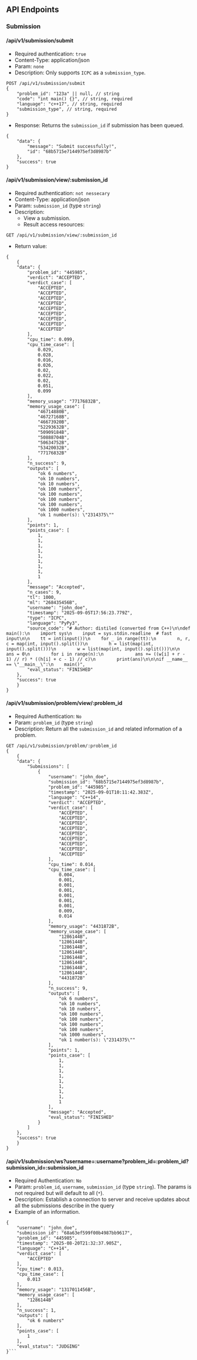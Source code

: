 ## API Endpoints

### Submission

#### /api/v1/submission/submit

* Required authentication: `true`
* Content-Type: application/json
* Param: `none`
* Description: Only supports `ICPC` as a `submission_type`.
<!--     * Submit user's code. if `submission_type` is `CUSTOM` then `problem_id` can be null, otherwise `problem_id` must be present. -->
```jsonld
POST /api/v1/submission/submit
{
    "problem_id": "123a" || null, // string
    "code": "int main() {}", // string, required
    "language": "c++17", // string, required
    "submission_type", // string, required
}
```

* Response: Returns the `submission_id` if submission has been queued.
```jsonld
{
    "data": {
        "message": "Submit successfully!",
        "id": "68b5715e7144975ef3d8987b"
    },
    "success": true
}
```

#### /api/v1/submission/view/:submission_id

* Required authentication: `not nessecary`
* Content-Type: application/json
* Param: `submission_id` (type `string`)
* Description:
    * View a submission.
    *  Result access resources: 

<!-- |  | Code & Sample cases | Hidden cases preview |
| -------- | -------- | ------ |
| Submission's owner `&&` ongoing contest  | Yes | No |
| Others `&&` ongoing contest | No | No |
| _ `&&` `!`ongoing contest | Yes | Yes| 
 -->
```jsonld
GET /api/v1/submission/view/:submission_id
```
<!-- {
    "username": "distiled" || null, // string
} -->
* Return value:
```jsonld
{
    {
	"data": {
		"problem_id": "445985",
		"verdict": "ACCEPTED",
		"verdict_case": [
			"ACCEPTED",
			"ACCEPTED",
			"ACCEPTED",
			"ACCEPTED",
			"ACCEPTED",
			"ACCEPTED",
			"ACCEPTED",
			"ACCEPTED",
			"ACCEPTED"
		],
		"cpu_time": 0.099,
		"cpu_time_case": [
			0.029,
			0.028,
			0.016,
			0.026,
			0.02,
			0.022,
			0.02,
			0.051,
			0.099
		],
		"memory_usage": "77176832B",
		"memory_usage_case": [
			"46714880B",
			"46727168B",
			"46673920B",
			"52293632B",
			"50909184B",
			"50888704B",
			"50634752B",
			"53420032B",
			"77176832B"
		],
		"n_success": 9,
		"outputs": [
			"ok 6 numbers",
			"ok 10 numbers",
			"ok 10 numbers",
			"ok 100 numbers",
			"ok 100 numbers",
			"ok 100 numbers",
			"ok 100 numbers",
			"ok 1000 numbers",
			"ok 1 number(s): \"2314375\""
		],
		"points": 1,
		"points_case": [
			1,
			1,
			1,
			1,
			1,
			1,
			1,
			1,
			1
		],
		"message": "Accepted",
		"n_cases": 9,
		"tl": 1000,
		"ml": "268435456B",
		"username": "john_doe",
		"timestamp": "2025-09-05T17:56:23.779Z",
		"type": "ICPC",
		"language": "PyPy3",
		"source_code": "# Author: distiled (converted from C++)\n\ndef main():\n    import sys\n    input = sys.stdin.readline  # fast input\n\n    tt = int(input())\n    for _ in range(tt):\n        n, r, c = map(int, input().split())\n        h = list(map(int, input().split()))\n        w = list(map(int, input().split()))\n\n        ans = 0\n        for i in range(n):\n            ans += ((w[i] + r - 1) // r) * ((h[i] + c - 1) // c)\n        print(ans)\n\n\nif __name__ == \"__main__\":\n    main()",
		"eval_status": "FINISHED"
	},
	"success": true
    }
}
```

<!-- #### /api/v1/submission/contest/:contest_id
* Required Authentication: `No`
* Param: `contest_id` (type `string`)
* Description: Return all the `submission_id` and related information of a contest.
```jsonld
GET /api/v1/submission/contest/:contest_id
{
    "results": [ // required (can be empty)
        "submission_id": "123456", // required
        "message": "Accepted", // required
        "cpu_time": 1420, // required(ms)
        "memory_usage": 512512, // required(KB)
        "language": "C++ 17", // required
        "index": "A", // problem index in contest
        "name": "Data miner", // required, problem's name
        "created_at": "9/7/2025...", // required
    ]
}
```
 -->
#### /api/v1/submission/problem/view/:problem_id
* Required Authentication: `No`
* Param: `problem_id` (type `string`)
* Description: Return all the `submission_id` and related information of a problem.
```jsonld
GET /api/v1/submission/problem/:problem_id
{
    {
	"data": {
		"Submissions": [
			{
				"username": "john_doe",
				"submission_id": "68b5715e7144975ef3d8987b",
				"problem_id": "445985",
				"timestamp": "2025-09-01T10:11:42.383Z",
				"language": "C++14",
				"verdict": "ACCEPTED",
				"verdict_case": [
					"ACCEPTED",
					"ACCEPTED",
					"ACCEPTED",
					"ACCEPTED",
					"ACCEPTED",
					"ACCEPTED",
					"ACCEPTED",
					"ACCEPTED",
					"ACCEPTED"
				],
				"cpu_time": 0.014,
				"cpu_time_case": [
					0.004,
					0.001,
					0.001,
					0.001,
					0.001,
					0.001,
					0.001,
					0.009,
					0.014
				],
				"memory_usage": "4431872B",
				"memory_usage_case": [
					"1286144B",
					"1286144B",
					"1286144B",
					"1286144B",
					"1286144B",
					"1286144B",
					"1286144B",
					"1286144B",
					"4431872B"
				],
				"n_success": 9,
				"outputs": [
					"ok 6 numbers",
					"ok 10 numbers",
					"ok 10 numbers",
					"ok 100 numbers",
					"ok 100 numbers",
					"ok 100 numbers",
					"ok 100 numbers",
					"ok 1000 numbers",
					"ok 1 number(s): \"2314375\""
				],
				"points": 1,
				"points_case": [
					1,
					1,
					1,
					1,
					1,
					1,
					1,
					1,
					1
				],
				"message": "Accepted",
				"eval_status": "FINISHED"
			}
		]
	},
	"success": true
    }
}
```

#### /api/v1/submission/ws?username=:username?problem_id=:problem_id?submission_id=:submission_id
* Required Authentication: `No`
* Param: `problem_id`, `username`, `submission_id` (type `string`). The params is not required but will default to all (`*`).
* Description: Establish a connection to server and receive updates about all the submissions describe in the query
* Example of an information.
```jsonld
{
	"username": "john_doe",
	"submission_id": "68a63ef599f00b4987bb9617",
	"problem_id": "445985",
	"timestamp": "2025-08-20T21:32:37.905Z",
	"language": "C++14",
	"verdict_case": [
		"ACCEPTED"
	],
	"cpu_time": 0.013,
	"cpu_time_case": [
		0.013
	],
	"memory_usage": "1317011456B",
	"memory_usage_case": [
		"1286144B"
	],
	"n_success": 1,
	"outputs": [
		"ok 6 numbers"
	],
	"points_case": [
		1
	],
	"eval_status": "JUDGING"
}```
